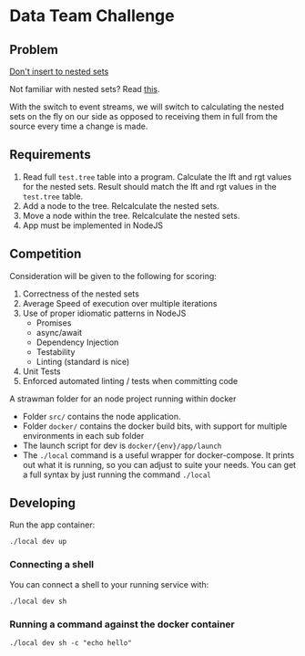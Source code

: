 # Data Team Challenge

## Problem

[Don't insert to nested sets](https://robsite.net/wp-content/uploads/2012/03/3oc0f8.jpeg)

Not familiar with nested sets? Read [this](http://mikehillyer.com/articles/managing-hierarchical-data-in-mysql/).

With the switch to event streams, we will switch to calculating the nested sets on the fly on our side as opposed to receiving
them in full from the source every time a change is made.

## Requirements

1) Read full `test.tree` table into a program. Calculate the lft and rgt values for the nested sets.
Result should match the lft and rgt values in the `test.tree` table.
2) Add a node to the tree. Relcalculate the nested sets.
3) Move a node within the tree. Relcalculate the nested sets.
4) App must be implemented in NodeJS

## Competition

Consideration will be given to the following for scoring:

1) Correctness of the nested sets
2) Average Speed of execution over multiple iterations
3) Use of proper idiomatic patterns in NodeJS
    * Promises
    * async/await
    * Dependency Injection
    * Testability
    * Linting (standard is nice)
4) Unit Tests
5) Enforced automated linting / tests when committing code

A strawman folder for an node project running within docker

* Folder `src/` contains the node application.
* Folder `docker/` contains the docker build bits, with support for multiple environments in each sub folder
* The launch script for dev is `docker/{env}/app/launch`
* The `./local` command is a useful wrapper for docker-compose.  It prints out what it is running, so you can adjust to suite your needs.  You can get a full syntax by just running the command `./local`

## Developing

Run the app container:

    ./local dev up

### Connecting a shell

You can connect a shell to your running service with:

	./local dev sh

### Running a command against the docker container

    ./local dev sh -c "echo hello"
